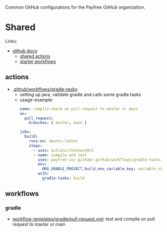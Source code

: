 Common GitHub configurations for the Payfree GitHub organization.

# Shared

Links: 

* [github docs](https://docs.github.com/en/actions/using-workflows/sharing-workflows-secrets-and-runners-with-your-organization):
  * [shared actions](https://docs.github.com/en/actions/using-workflows/reusing-workflows)
  * [starter workflows](https://docs.github.com/en/actions/using-workflows/creating-starter-workflows-for-your-organization)

## actions

* [.github/workflows/gradle-tasks](.github/workflows/gradle-tasks):
  * setting up java, validate gradle and calls some gradle tasks
  * usage-example:
    ```yml
    name: compile-check on pull-request to master or main
    on:
      pull_request:
        branches: [ master, main ]

    jobs:
      build:
        runs-on: ubuntu-latest
        steps:
          - uses: actions/checkout@v3
          - name: compile and test
            uses: payfree-io/.github/.github/workflows/gradle-tasks.yml@main
            env:
              ORG_GRADLE_PROJECT_build_env_variable_key: variable_value
            with:
              gradle-tasks: build
    ```

## workflows
### gradle
 * [workflow-templates/gradle/pull-request.yml](workflow-templates/gradle/pull-request.yml): test and compile on pull request to master or main
